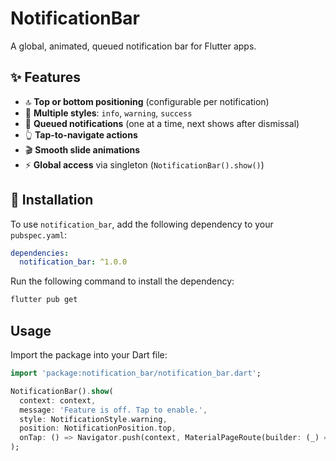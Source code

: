# NotificationBar

A global, animated, queued notification bar for Flutter apps. 

## ✨ Features

- 🔝 **Top or bottom positioning** (configurable per notification)
- 🎨 **Multiple styles**: `info`, `warning`, `success`
- 🔁 **Queued notifications** (one at a time, next shows after dismissal)
- 👆 **Tap-to-navigate actions**
- 🎬 **Smooth slide animations**
- ⚡ **Global access** via singleton (`NotificationBar().show()`)

## 🚀 Installation

To use `notification_bar`, add the following dependency to your `pubspec.yaml`:

``` yaml
dependencies:
  notification_bar: ^1.0.0
```

Run the following command to install the dependency:

```bash
flutter pub get
```

## Usage

Import the package into your Dart file:

```dart
import 'package:notification_bar/notification_bar.dart';
```

```dart
NotificationBar().show(
  context: context,
  message: 'Feature is off. Tap to enable.',
  style: NotificationStyle.warning,
  position: NotificationPosition.top,
  onTap: () => Navigator.push(context, MaterialPageRoute(builder: (_) => const SettingsPage())),
);
```